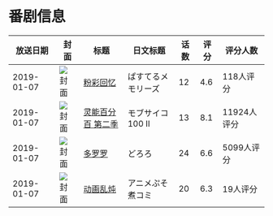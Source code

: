 # 番剧信息

|放送日期|封面|标题|日文标题|话数|评分|评分人数|
|---|---|---|---|---|---|---|
|2019-01-07|![封面](https://lain.bgm.tv/pic/cover/c/77/8a/238640_hmZhe.jpg)|[粉彩回忆](https://bangumi.tv/subject/238640)|ぱすてるメモリーズ|12|4.6|118人评分|
|2019-01-07|![封面](https://lain.bgm.tv/pic/cover/c/8e/c7/240760_xB0VY.jpg)|[灵能百分百 第二季](https://bangumi.tv/subject/240760)|モブサイコ100 Ⅱ|13|8.1|11924人评分|
|2019-01-07|![封面](https://lain.bgm.tv/pic/cover/c/d3/da/240838_5Ax95.jpg)|[多罗罗](https://bangumi.tv/subject/240838)|どろろ|24|6.6|5099人评分|
|2019-01-07|![封面](https://lain.bgm.tv/pic/cover/c/74/46/269422_3hhC9.jpg)|[动画乱炖](https://bangumi.tv/subject/269422)|アニメぷそ煮コミ|20|6.3|19人评分|
